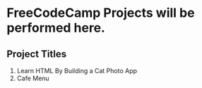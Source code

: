 # FreeCodeCamp Projects will be performed here.

## Project Titles 
1. Learn HTML By Building a Cat Photo App
2. Cafe Menu
